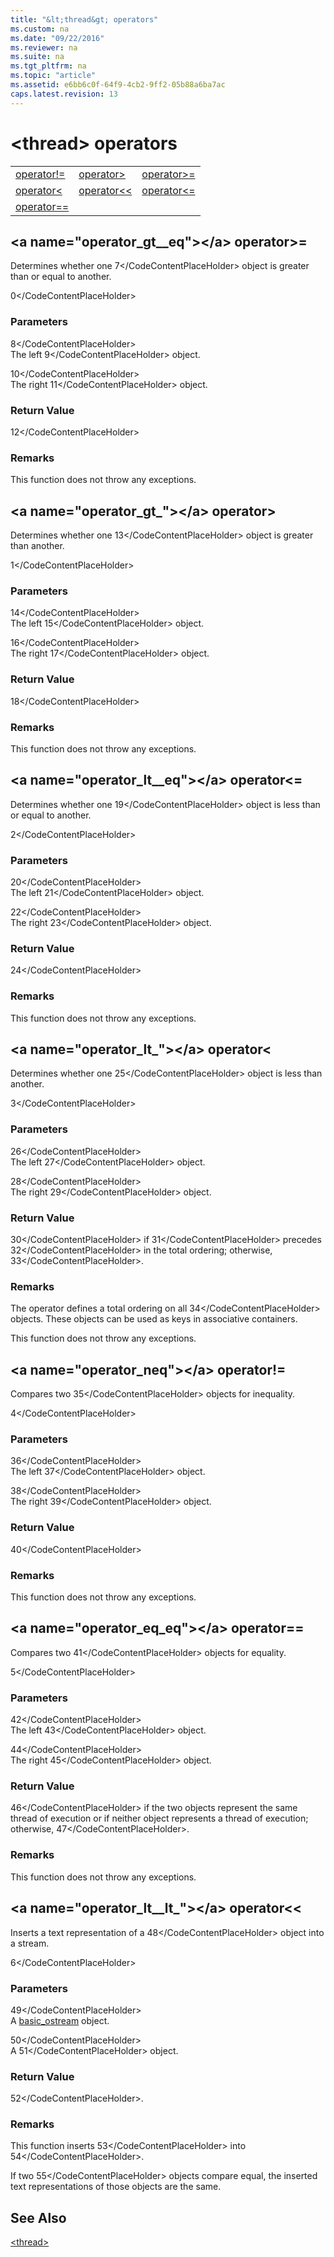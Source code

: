 ```yaml
---
title: "&lt;thread&gt; operators"
ms.custom: na
ms.date: "09/22/2016"
ms.reviewer: na
ms.suite: na
ms.tgt_pltfrm: na
ms.topic: "article"
ms.assetid: e6bb6c0f-64f9-4cb2-9ff2-05b88a6ba7ac
caps.latest.revision: 13
---
```

# &lt;thread&gt; operators
||||  
|-|-|-|  
|[operator!=](#operator_neq)|[operator&gt;](#operator_gt_)|[operator&gt;=](#operator_gt__eq)|  
|[operator&lt;](#operator_lt_)|[operator&lt;&lt;](#operator_lt__lt_)|[operator&lt;=](#operator_lt__eq)|  
|[operator==](#operator_eq_eq)|  
  
##  \<a name="operator_gt__eq">\</a>  operator&gt;=  
 Determines whether one <CodeContentPlaceHolder>7\</CodeContentPlaceHolder> object is greater than or equal to another.  
  
<CodeContentPlaceHolder>0\</CodeContentPlaceHolder>  
### Parameters  
 <CodeContentPlaceHolder>8\</CodeContentPlaceHolder>  
 The left <CodeContentPlaceHolder>9\</CodeContentPlaceHolder> object.  
  
 <CodeContentPlaceHolder>10\</CodeContentPlaceHolder>  
 The right <CodeContentPlaceHolder>11\</CodeContentPlaceHolder> object.  
  
### Return Value  
 <CodeContentPlaceHolder>12\</CodeContentPlaceHolder>  
  
### Remarks  
 This function does not throw any exceptions.  
  
##  \<a name="operator_gt_">\</a>  operator&gt;  
 Determines whether one <CodeContentPlaceHolder>13\</CodeContentPlaceHolder> object is greater than another.  
  
<CodeContentPlaceHolder>1\</CodeContentPlaceHolder>  
### Parameters  
 <CodeContentPlaceHolder>14\</CodeContentPlaceHolder>  
 The left <CodeContentPlaceHolder>15\</CodeContentPlaceHolder> object.  
  
 <CodeContentPlaceHolder>16\</CodeContentPlaceHolder>  
 The right <CodeContentPlaceHolder>17\</CodeContentPlaceHolder> object.  
  
### Return Value  
 <CodeContentPlaceHolder>18\</CodeContentPlaceHolder>  
  
### Remarks  
 This function does not throw any exceptions.  
  
##  \<a name="operator_lt__eq">\</a>  operator&lt;=  
 Determines whether one <CodeContentPlaceHolder>19\</CodeContentPlaceHolder> object is less than or equal to another.  
  
<CodeContentPlaceHolder>2\</CodeContentPlaceHolder>  
### Parameters  
 <CodeContentPlaceHolder>20\</CodeContentPlaceHolder>  
 The left <CodeContentPlaceHolder>21\</CodeContentPlaceHolder> object.  
  
 <CodeContentPlaceHolder>22\</CodeContentPlaceHolder>  
 The right <CodeContentPlaceHolder>23\</CodeContentPlaceHolder> object.  
  
### Return Value  
 <CodeContentPlaceHolder>24\</CodeContentPlaceHolder>  
  
### Remarks  
 This function does not throw any exceptions.  
  
##  \<a name="operator_lt_">\</a>  operator&lt;  
 Determines whether one <CodeContentPlaceHolder>25\</CodeContentPlaceHolder> object is less than another.  
  
<CodeContentPlaceHolder>3\</CodeContentPlaceHolder>  
### Parameters  
 <CodeContentPlaceHolder>26\</CodeContentPlaceHolder>  
 The left <CodeContentPlaceHolder>27\</CodeContentPlaceHolder> object.  
  
 <CodeContentPlaceHolder>28\</CodeContentPlaceHolder>  
 The right <CodeContentPlaceHolder>29\</CodeContentPlaceHolder> object.  
  
### Return Value  
 <CodeContentPlaceHolder>30\</CodeContentPlaceHolder> if <CodeContentPlaceHolder>31\</CodeContentPlaceHolder> precedes <CodeContentPlaceHolder>32\</CodeContentPlaceHolder> in the total ordering; otherwise, <CodeContentPlaceHolder>33\</CodeContentPlaceHolder>.  
  
### Remarks  
 The operator defines a total ordering on all <CodeContentPlaceHolder>34\</CodeContentPlaceHolder> objects. These objects can be used as keys in associative containers.  
  
 This function does not throw any exceptions.  
  
##  \<a name="operator_neq">\</a>  operator!=  
 Compares two <CodeContentPlaceHolder>35\</CodeContentPlaceHolder> objects for inequality.  
  
<CodeContentPlaceHolder>4\</CodeContentPlaceHolder>  
### Parameters  
 <CodeContentPlaceHolder>36\</CodeContentPlaceHolder>  
 The left <CodeContentPlaceHolder>37\</CodeContentPlaceHolder> object.  
  
 <CodeContentPlaceHolder>38\</CodeContentPlaceHolder>  
 The right <CodeContentPlaceHolder>39\</CodeContentPlaceHolder> object.  
  
### Return Value  
 <CodeContentPlaceHolder>40\</CodeContentPlaceHolder>  
  
### Remarks  
 This function does not throw any exceptions.  
  
##  \<a name="operator_eq_eq">\</a>  operator==  
 Compares two <CodeContentPlaceHolder>41\</CodeContentPlaceHolder> objects for equality.  
  
<CodeContentPlaceHolder>5\</CodeContentPlaceHolder>  
### Parameters  
 <CodeContentPlaceHolder>42\</CodeContentPlaceHolder>  
 The left <CodeContentPlaceHolder>43\</CodeContentPlaceHolder> object.  
  
 <CodeContentPlaceHolder>44\</CodeContentPlaceHolder>  
 The right <CodeContentPlaceHolder>45\</CodeContentPlaceHolder> object.  
  
### Return Value  
 <CodeContentPlaceHolder>46\</CodeContentPlaceHolder> if the two objects represent the same thread of execution or if neither object represents a thread of execution; otherwise, <CodeContentPlaceHolder>47\</CodeContentPlaceHolder>.  
  
### Remarks  
 This function does not throw any exceptions.  
  
##  \<a name="operator_lt__lt_">\</a>  operator&lt;&lt;  
 Inserts a text representation of a <CodeContentPlaceHolder>48\</CodeContentPlaceHolder> object into a stream.  
  
<CodeContentPlaceHolder>6\</CodeContentPlaceHolder>  
### Parameters  
 <CodeContentPlaceHolder>49\</CodeContentPlaceHolder>  
 A [basic_ostream](../vs140/basic_ostream-class.md) object.  
  
 <CodeContentPlaceHolder>50\</CodeContentPlaceHolder>  
 A <CodeContentPlaceHolder>51\</CodeContentPlaceHolder> object.  
  
### Return Value  
 <CodeContentPlaceHolder>52\</CodeContentPlaceHolder>.  
  
### Remarks  
 This function inserts <CodeContentPlaceHolder>53\</CodeContentPlaceHolder> into <CodeContentPlaceHolder>54\</CodeContentPlaceHolder>.  
  
 If two <CodeContentPlaceHolder>55\</CodeContentPlaceHolder> objects compare equal, the inserted text representations of those objects are the same.  
  
## See Also  
 [&lt;thread&gt;](../vs140/-thread-.md)